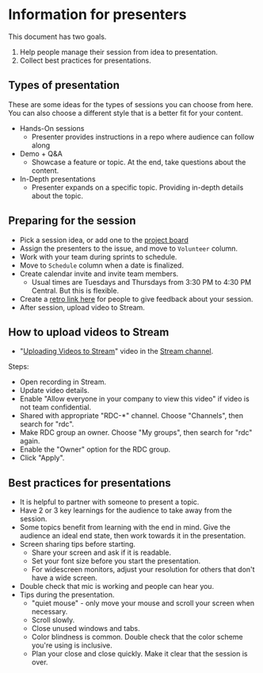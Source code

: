 # Information for presenters

This document has two goals.

1. Help people manage their session from idea to presentation.
2. Collect best practices for presentations.

## Types of presentation

These are some ideas for the types of sessions you can choose from here. You can also choose a different style that is a better fit for your content.

- Hands-On sessions
  - Presenter provides instructions in a repo where audience can follow along
- Demo + Q&A
  - Showcase a feature or topic. At the end, take questions about the content.
- In-Depth presentations
  - Presenter expands on a specific topic. Providing in-depth details about the topic.

## Preparing for the session

- Pick a session idea, or add one to the [project board](https://github.com/retaildevcrews/k8s-quickstart/projects/1)
- Assign the presenters to the issue, and move to `Volunteer` column.
- Work with your team during sprints to schedule.
- Move to `Schedule` column when a date is finalized.
- Create calendar invite and invite team members.
  - Usual times are Tuesdays and Thursdays from 3:30 PM to 4:30 PM Central. But this is flexible.
- Create a [retro link here](https://rdc-retro.azurewebsites.net/) for people to give feedback about your session.
- After session, upload video to Stream.

## How to upload videos to Stream

- "[Uploading Videos to Stream](https://msit.microsoftstream.com/video/92e5a3ff-0400-85a8-becc-f1eb87532a60)" video in the [Stream channel](https://aka.ms/rdc-demos).

Steps:

- Open recording in Stream.
- Update video details.
- Enable "Allow everyone in your company to view this video" if video is not team confidential.
- Shared with appropriate "RDC-*" channel. Choose "Channels", then search for "rdc".
- Make RDC group an owner. Choose "My groups", then search for "rdc" again.
- Enable the "Owner" option for the RDC group.
- Click "Apply".

## Best practices for presentations

- It is helpful to partner with someone to present a topic.
- Have 2 or 3 key learnings for the audience to take away from the session.
- Some topics benefit from learning with the end in mind. Give the audience an ideal end state, then work towards it in the presentation.
- Screen sharing tips before starting.
  - Share your screen and ask if it is readable.
  - Set your font size before you start the presentation.
  - For widescreen monitors, adjust your resolution for others that don't have a wide screen.
- Double check that mic is working and people can hear you.
- Tips during the presentation.
  - "quiet mouse" - only move your mouse and scroll your screen when necessary.
  - Scroll slowly.
  - Close unused windows and tabs.
  - Color blindness is common. Double check that the color scheme you're using is inclusive.
  - Plan your close and close quickly. Make it clear that the session is over.
